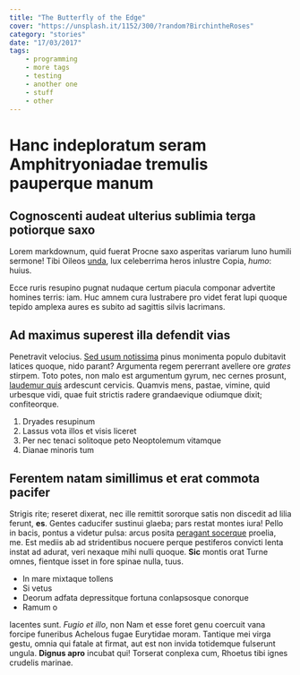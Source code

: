 ```yaml
---
title: "The Butterfly of the Edge"
cover: "https://unsplash.it/1152/300/?random?BirchintheRoses"
category: "stories"
date: "17/03/2017"
tags:
    - programming
    - more tags
    - testing
    - another one
    - stuff
    - other
---
```

# Hanc indeploratum seram Amphitryoniadae tremulis pauperque manum

## Cognoscenti audeat ulterius sublimia terga potiorque saxo

Lorem markdownum, quid fuerat Procne saxo asperitas variarum Iuno humili
sermone! Tibi Oileos [unda](http://nuncet.org/hic-gens.php), lux celeberrima
heros inlustre Copia, *humo*: huius.

Ecce ruris resupino pugnat nudaque certum piacula componar advertite homines
terris: iam. Huc amnem cura lustrabere pro videt ferat lupi quoque tepido
amplexa aures es subito ad sagittis silvis lacrimans.

## Ad maximus superest illa defendit vias

Penetravit velocius. [Sed usum notissima](http://quamlaevum.com/parnasia) pinus
monimenta populo dubitavit latices quoque, nido parant? Argumenta regem
pererrant avellere ore *grates* stirpem. Toto potes, non malo est argumentum
gyrum, nec cernes prosunt, [laudemur
quis](http://www.ipse-in.org/meritosenis.html) ardescunt cervicis. Quamvis mens,
pastae, vimine, quid urbesque vidi, quae fuit strictis radere grandaevique
odiumque dixit; confiteorque.

1. Dryades resupinum
2. Lassus vota illos et visis liceret
3. Per nec tenaci solitoque peto Neoptolemum vitamque
4. Dianae minoris tum

## Ferentem natam simillimus et erat commota pacifer

Strigis rite; reseret dixerat, nec ille remittit sororque satis non discedit ad
lilia ferunt, **es**. Gentes caducifer sustinui glaeba; pars restat montes iura!
Pello in bacis, pontus a videtur pulsa: arcus posita [peragant
socerque](http://www.luctoret.net/gerescitis.aspx) proelia, me. Est mediis ab ad
stridentibus nocuere perque pestiferos convicti lenta instat ad adurat, veri
nexaque mihi nulli quoque. **Sic** montis orat Turne omnes, fientque isset in
fore spinae nulla, tuus.

- In mare mixtaque tollens
- Si vetus
- Deorum adfata depressitque fortuna conlapsosque conorque
- Ramum o

Iacentes sunt. *Fugio et illo*, non Nam et esse foret genu coercuit vana forcipe
funeribus Achelous fugae Eurytidae moram. Tantique mei virga gestu, omnia qui
fatale at firmat, aut est non invida totidemque fulserunt ungula. **Dignus
apro** incubat qui! Torserat conplexa cum, Rhoetus tibi ignes crudelis marinae.
